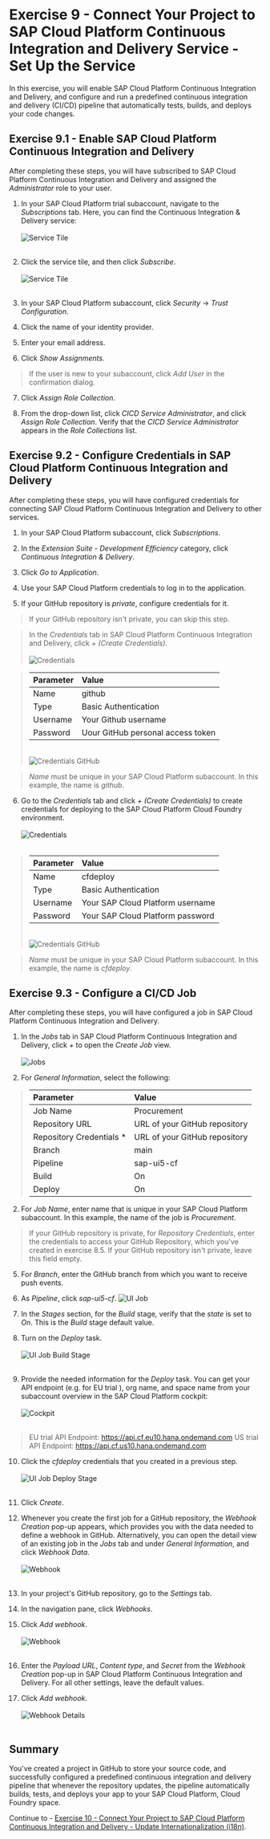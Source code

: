 # Exercise 9 - Connect Your Project to SAP Cloud Platform Continuous Integration and Delivery Service - Set Up the Service

In this exercise, you will enable SAP Cloud Platform Continuous Integration and Delivery, and configure and run a predefined continuous integration and delivery (CI/CD) pipeline that automatically tests, builds, and deploys your code changes.

## Exercise 9.1 - Enable SAP Cloud Platform Continuous Integration and Delivery

After completing these steps, you will have subscribed to SAP Cloud Platform Continuous Integration and Delivery and assigned the *Administrator* role to your user.

1. In your SAP Cloud Platform trial subaccount, navigate to the *Subscriptions* tab.
Here, you can find the Continuous Integration & Delivery service:
  <br><br>![Service Tile](./images/CICD_ServiceTile.png)<br><br>

2. Click the service tile, and then click *Subscribe*.
  <br><br>![Service Tile](./images/CICD_subscribe_service.png)<br><br>

3. In your SAP Cloud Platform subaccount, click *Security* → *Trust Configuration*.

4. Click the name of your identity provider.

5. Enter your email address.

6. Click *Show Assignments*.
  >If the user is new to your subaccount, click *Add User* in the confirmation dialog.

7. Click *Assign Role Collection*.

8. From the drop-down list, click *CICD Service Administrator*, and click *Assign Role Collection*. Verify that the *CICD Service Administrator* appears in the *Role Collections* list. 


## Exercise 9.2 - Configure Credentials in SAP Cloud Platform Continuous Integration and Delivery

After completing these steps, you will have configured credentials for connecting SAP Cloud Platform Continuous Integration and Delivery to other services.

1. In your SAP Cloud Platform subaccount, click *Subscriptions*.

2. In the *Extension Suite - Development Efficiency* category, click *Continuous Integration & Delivery*.

3. Click *Go to Application*.

4. Use your SAP Cloud Platform credentials to log in to the application.

5. If your GitHub repository is *private*, configure credentials for it.    
  >If your GitHub repository isn't private, you can skip this step.

  >In the *Credentials* tab in SAP Cloud Platform Continuous Integration and Delivery, click *+* *(Create Credentials)*.
  ><br><br>![Credentials](./images/CICD_credentials.png)
  
  >| Parameter | Value |
  >|:-----|:----------|
  >| Name | github |
  >| Type | Basic Authentication |
  >| Username | Your Github username |
  >| Password | Uour GitHub personal access token |
  ><br>![Credentials GitHub](./images/CICD_credentials_github.png)

  >*Name* must be unique in your SAP Cloud Platform subaccount. In this example, the name is *github*.
  
6. Go to the *Credentials* tab and click *+* *(Create Credentials)* to create credentials for deploying to the SAP Cloud Platform Cloud Foundry environment.
  <br><br>![Credentials](./images/CICD_credentials.png)<br><br>

  >| Parameter | Value |
  >|:-----|:----------|
  >| Name | cfdeploy |
  >| Type | Basic Authentication |
  >| Username | Your SAP Cloud Platform username |
  >| Password | Your SAP Cloud Platform password |
  ><br>![Credentials GitHub](./images/CICD_credentials_cfdeploy.png)

  >*Name* must be unique in your SAP Cloud Platform subaccount. In this example, the name is *cfdeploy*.

## Exercise 9.3 - Configure a CI/CD Job

After completing these steps, you will have configured a job in SAP Cloud Platform Continuous Integration and Delivery.

1. In the *Jobs* tab in SAP Cloud Platform Continuous Integration and Delivery, click *+* to open the *Create Job* view.
  <br><br>![Jobs](./images/CICD_jobs.png)

2. For *General Information*, select the following:
  >| Parameter | Value | 
  >|:-----|:----------|
  >| Job Name | Procurement |
  >| Repository URL | URL of your GitHub repository |
  >| Repository Credentials * | URL of your GitHub repository |
  >| Branch | main |
  >| Pipeline | sap-ui5-cf |
  >| Build | On |
  >| Deploy | On |

2. For *Job Name*, enter name that is unique in your SAP Cloud Platform subaccount. In this example, the name of the job is *Procurement*.

  >If your GitHub repository is private, for *Repository Credentials*, enter the credentials to access your GitHub Repository, which you've created in exercise 8.5. If your GitHub repository isn't private, leave this field empty.

5. For *Branch*, enter the GitHub branch from which you want to receive push events.

6. As *Pipeline*, click *sap-ui5-cf*.
![UI Job](./images/CICD_UI_job.png)

7. In the *Stages* section, for the *Build* stage, verify that the *state* is set to *On*. This is the *Build* stage default value.

8. Turn on the *Deploy* task.
  <br><br>![UI Job Build Stage](./images/CICD_UI_job_build.png)<br><br>

9. Provide the needed information for the *Deploy* task. You can get your API endpoint (e.g. for EU trial ), org name, and space name from your subaccount overview in the SAP Cloud Platform cockpit:
  <br><br>![Cockpit](./images/CP_API_Endpoint.png)<br><br>

  >EU trial API Endpoint: https://api.cf.eu10.hana.ondemand.com
  >US trial API Endpoint: https://api.cf.us10.hana.ondemand.com

10. Click the *cfdeploy* credentials that you created in a previous step.
  <br><br>![UI Job Deploy Stage](./images/CICD_UI_job_deploy.png)<br><br>

11. Click *Create*.

12. Whenever you create the first job for a GitHub repository, the *Webhook Creation* pop-up appears, which provides you with the data needed to define a webhook in GitHub. Alternatively, you can open the detail view of an existing job in the *Jobs* tab and under *General Information*, and click *Webhook Data*.
  <br><br>![Webhook](./images/CICD_webhook.png)<br><br>

13. In your project's GitHub repository, go to the *Settings* tab.

14. In the navigation pane, click *Webhooks*.

15. Click *Add webhook*.
  <br><br>![Webhook](./images/GH_webhook.png)<br><br>

16. Enter the *Payload URL*, *Content type*, and *Secret* from the *Webhook Creation* pop-up in SAP Cloud Platform Continuous Integration and Delivery. For all other settings, leave the default values.

8. Click *Add webhook*.
  <br><br>![Webhook Details](./images/GH_webhook_details.png)<br><br>

## Summary

You've created a project in GitHub to store your source code, and successfully configured a predefined continuous integration and delivery pipeline that whenever the repository updates, the pipeline automatically builds, tests, and deploys your app to your SAP Cloud Platform, Cloud Foundry space.

Continue to - [Exercise 10 - Connect Your Project to SAP Cloud Platform Continuous Integration and Delivery - Update Internationalization (i18n)](../ex10/README.md).